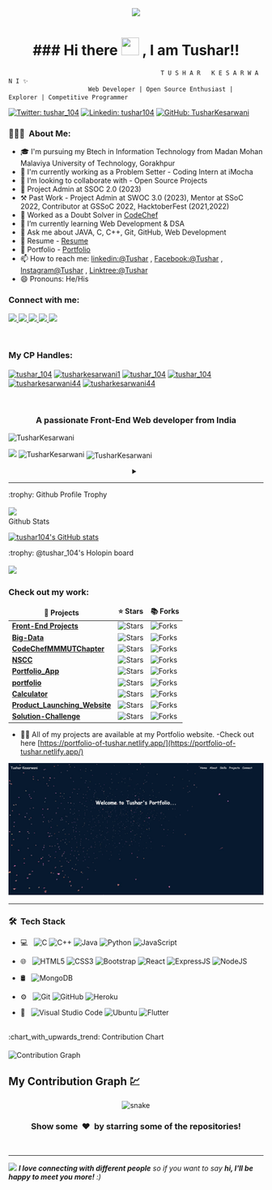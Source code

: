 <p align="center">
  <img src="https://github.com/thompsonemerson/thompsonemerson/raw/master/cover-thompson.png" />
</p>

<h1 align="center">### Hi there <img src="https://media.giphy.com/media/hvRJCLFzcasrR4ia7z/giphy.gif" width="35px" height="35px"> , I am Tushar!!</h1>

                                              T U S H A R   K E S A R W A N I ✨
                          Web Developer | Open Source Enthusiast | Explorer | Competitive Programmer


[![Twitter: tushar_104](https://img.shields.io/twitter/follow/tushar_104?style=social)](https://twitter.com/tushar_104)
[![Linkedin: tushar104](https://img.shields.io/badge/-tushar104-blue?style=flat-square&logo=Linkedin&logoColor=white&link=https://www.linkedin.com/in/tushar104/)](https://www.linkedin.com/in/tushar104/)
[![GitHub: TusharKesarwani](https://img.shields.io/github/followers/TusharKesarwani?label=follow&style=social)](https://github.com/TusharKesarwani/)

<h3> 👨🏻‍💻 &nbsp;About Me: </h3>

- 🎓 I'm pursuing my Btech in Information Technology from Madan Mohan Malaviya University of Technology, Gorakhpur
- 🔭 I'm currently working as a Problem Setter - Coding Intern at iMocha
- 👯 I’m looking to collaborate with - Open Source Projects
- 🔭 Project Admin at SSOC 2.0 (2023)
- ⚒  Past Work - Project Admin at SWOC 3.0 (2023), Mentor at SSoC 2022, Contributor at GSSoC 2022, HacktoberFest (2021,2022)
- 🔭 Worked as a Doubt Solver in [CodeChef](https://drive.google.com/file/d/1INFji3F38BwWp-M1lbAW045DZ-hNG-b3/view)
- 🌱 I’m currently learning Web Development & DSA
- 💬 Ask me about JAVA, C, C++, Git, GitHub, Web Development
- 📃 Resume - [Resume](https://drive.google.com/file/d/1AG7um16KwdDNwFzxhdr5lc5jiBpIZ7R2/view?usp=share_link)
- 💼 Portfolio - [Portfolio](https://portfolio-of-tushar.netlify.app/)
- 📫 How to reach me: [linkedin:@Tushar](https://www.linkedin.com/in/tushar104) , [Facebook:@Tushar](https://www.facebook.com/tusharkesarwani44) , [Instagram@Tushar](https://www.instagram.com/tushar_.104) , [Linktree:@Tushar](https://linktr.ee/tushar_104)
- 😄 Pronouns: He/His

<h3 align="left">Connect with me:</h3>
<p align="left">
  <a href="https://www.linkedin.com/in/tushar104/">
    <img src="https://img.shields.io/badge/LinkedIn-%230077B5.svg?&style=flat-square&logo=linkedin&logoColor=white">
  </a>
  
  <a href="https://github.com/TusharKesarwani">
    <img src="https://img.shields.io/badge/Github-%230A0A0A.svg?&style=flat-square&logo=Github&logoColor=white">  
  </a>

  <a href="https://www.facebook.com/tusharkesarwani44">
    <img src="https://img.shields.io/badge/Facebook-%231877F2.svg?&style=flat-square&logo=facebook&logoColor=white">  
  </a>
 
  <a href="https://www.instagram.com/tushar_.104">
    <img src="https://img.shields.io/badge/Instagram-%23E4405F.svg?&style=flat-square&logo=instagram&logoColor=white">
  </a>

  <a href="https://twitter.com/tushar_104">
    <img src="https://img.shields.io/badge/twitter-%230077D4.svg?&style=flat-square&logo=twitter&logoColor=white">
  </a>
<p/>
<br/>

<h3 align="left">My CP Handles:</h3>
<p align="left">
  <a href="https://www.codechef.com/users/tushar_104" target="blank"><img align="center" src="https://cdn.jsdelivr.net/npm/simple-icons@3.1.0/icons/codechef.svg" alt="tushar_104" height="30" width="40" /></a>
  <a href="https://www.hackerrank.com/tusharkesarwani1" target="blank"><img align="center" src="https://raw.githubusercontent.com/rahuldkjain/github-profile-readme-generator/master/src/images/icons/Social/hackerrank.svg" alt="tusharkesarwani1" height="30" width="40" /></a>
  <a href="https://codeforces.com/profile/tushar_104" target="blank"><img align="center" src="https://raw.githubusercontent.com/rahuldkjain/github-profile-readme-generator/master/src/images/icons/Social/codeforces.svg" alt="tushar_104" height="30" width="40" /></a>
  <a href="https://www.leetcode.com/tushar_104" target="blank"><img align="center" src="https://raw.githubusercontent.com/rahuldkjain/github-profile-readme-generator/master/src/images/icons/Social/leet-code.svg" alt="tushar_104" height="30" width="40" /></a>
  <a href="https://www.hackerearth.com/@tusharkesarwani44" target="blank"><img align="center" src="https://raw.githubusercontent.com/rahuldkjain/github-profile-readme-generator/master/src/images/icons/Social/hackerearth.svg" alt="tusharkesarwani44" height="30" width="40" /></a>
  <a href="https://auth.geeksforgeeks.org/user/tusharkesarwani44" target="blank"><img align="center" src="https://raw.githubusercontent.com/rahuldkjain/github-profile-readme-generator/master/src/images/icons/Social/geeks-for-geeks.svg" alt="tusharkesarwani44" height="30" width="40" /></a>
</p>
<br/>

<h3 align="center">A passionate Front-End Web developer from India</h3>

<p align="left"> <img src="https://komarev.com/ghpvc/?username=TusharKesarwani&label=Profile%20views&color=0e75b6&style=flat" alt="TusharKesarwani" /> </p>

<p>
  <img width="49%" src="https://github-readme-stats.vercel.app/api?username=TusharKesarwani&&show_icons=true&title_color=ffffff&icon_color=bb2acf&text_color=daf7dc&bg_color=151515">
  <img width="49%"   src="https://github-readme-streak-stats.herokuapp.com/?user=TusharKesarwani&theme=nightowl&hide_border=true&fire=DD2727" alt="TusharKesarwani" />
  <img width="40%" align="center"  src="https://github-readme-stats.vercel.app/api/top-langs?username=TusharKesarwani&color=0e75b6&style=flat&theme=nightowl&hide_border=true" alt="TusharKesarwani" />
</p>

<details> <summary align="center"> </samp></summary><b>Note:</b> Most Used languages is only a metric of the languages my public code consists of and doesn't reflect experience or skill level.</details>

---

<summary>:trophy: Github Profile Trophy</summary>
  <br/>
  <img src="https://github-profile-trophy.vercel.app/?username=TusharKesarwani&theme=monokai&row=1&no-frame=true&no-bg=true/">

<summary>Github Stats</summary>

[![tushar104's GitHub stats](https://stats.quine.sh/tushar104/github)](https://stats.quine.sh/tushar104/github)

<summary>:trophy: @tushar_104's Holopin board</summary>
  <br/>
  <a href="https://holopin.io/@tushar_104">
    <img src="https://holopin.me/tushar_104">
  </a>

<h3>Check out my work:</h3>
<table>
  <thead align="center">
    <tr border: none;>
      <td><b>🎁 Projects</b></td>
      <td><b>⭐ Stars</b></td>
      <td><b>📚 Forks</b></td>
    </tr>
  </thead>
  <tbody>
    <tr>
      <td><a href="https://github.com/TusharKesarwani/Front-End-Projects"><b>Front-End Projects</b></a></td>
      <td><img alt="Stars" src="https://img.shields.io/static/v1?label=stars&message=129&color=343b41?color=blue"/></td>
      <td><img alt="Forks" src="https://img.shields.io/static/v1?label=forks&message=185&color=343b41?color=blue"/></td>
    </tr>
    <tr>
      <td><a href="https://github.com/TusharKesarwani/BIG-DATA"><b>Big-Data</b></a></td>
      <td><img alt="Stars" src="https://img.shields.io/static/v1?label=stars&message=7&color=343b41?color=blue"/></td>
      <td><img alt="Forks" src="https://img.shields.io/static/v1?label=forks&message=6&color=343b41?color=blue"/></td>
    </tr>
    <tr>
      <td><a href="https://github.com/TusharKesarwani/CodeChefMMMUTChapter"><b>CodeChefMMMUTChapter</b></a></td>
      <td><img alt="Stars" src="https://img.shields.io/static/v1?label=stars&message=5&color=343b41?color=blue"/></td>
      <td><img alt="Forks" src="https://img.shields.io/static/v1?label=forks&message=17&color=343b41?color=blue"/></td>
    </tr>
    <tr>
      <td><a href="https://github.com/TusharKesarwani/NSCC"><b>NSCC</b></a></td>
      <td><img alt="Stars" src="https://img.shields.io/static/v1?label=stars&message=3&color=343b41?color=blue"/></td>
      <td><img alt="Forks" src="https://img.shields.io/static/v1?label=forks&message=2&color=343b41?color=blue"/></td>
    </tr>
    <tr>
      <td><a href="https://github.com/TusharKesarwani/Portfolio_App"><b>Portfolio_App</b></a></td>
      <td><img alt="Stars" src="https://img.shields.io/static/v1?label=stars&message=1&color=343b41?color=blue"/></td>
      <td><img alt="Forks" src="https://img.shields.io/static/v1?label=forks&message=0&color=343b41?color=blue"/></td>
    </tr>
    <tr>
      <td><a href="https://github.com/TusharKesarwani/portfolio"><b>portfolio</b></a></td>
      <td><img alt="Stars" src="https://img.shields.io/static/v1?label=stars&message=4&color=343b41?color=blue"/></td>
      <td><img alt="Forks" src="https://img.shields.io/static/v1?label=forks&message=0&color=343b41?color=blue"/></td>
    </tr>
    <tr>
      <td><a href="https://github.com/TusharKesarwani/Calculator"><b>Calculator</b></a></td>
      <td><img alt="Stars" src="https://img.shields.io/static/v1?label=stars&message=3&color=343b41?color=blue"/></td>
      <td><img alt="Forks" src="https://img.shields.io/static/v1?label=forks&message=0&color=343b41?color=blue"/></td>
    </tr>
    <tr>
      <td><a href="https://github.com/TusharKesarwani/Product_Launching_Website"><b>Product_Launching_Website</b></a></td>
      <td><img alt="Stars" src="https://img.shields.io/static/v1?label=stars&message=4&color=343b41?color=blue"/></td>
      <td><img alt="Forks" src="https://img.shields.io/static/v1?label=forks&message=1&color=343b41?color=blue"/></td>
    </tr>
    <tr>
      <td><a href="https://github.com/TusharKesarwani/Solution-Challenge"><b>Solution-Challenge</b></a></td>
      <td><img alt="Stars" src="https://img.shields.io/static/v1?label=stars&message=3&color=343b41?color=blue"/></td>
      <td><img alt="Forks" src="https://img.shields.io/static/v1?label=forks&message=0&color=343b41?color=blue"/></td>
    </tr>
  </tbody>
</table>

- 👨‍💻 All of my projects are available at my Portfolio website.
-Check out here  [https://portfolio-of-tushar.netlify.app/](https://portfolio-of-tushar.netlify.app/)
<img src="https://raw.githubusercontent.com/TusharKesarwani/TusharKesarwani/master/portfolio.png">
<br/>

---

<h3> 🛠 &nbsp;Tech Stack</h3>

- 💻 &nbsp;
  ![C](https://img.shields.io/badge/-C-000000?style=for-the-badge&logo=C)
  ![C++](https://img.shields.io/badge/-C++-000000?style=for-the-badge&logo=C%2B%2B&logoColor=00599C)
  ![Java](https://img.shields.io/badge/-Java-000000?style=for-the-badge&logo=Java&logoColor=007396)
  ![Python](https://img.shields.io/badge/-Pyhton-000000?style=for-the-badge&logo=Python)
  ![JavaScript](https://img.shields.io/badge/-JavaScript-000000?style=for-the-badge&logo=javascript)
- 🌐 &nbsp;
  ![HTML5](https://img.shields.io/badge/-HTML5-000000?style=for-the-badge&logo=HTML5) 
  ![CSS3](https://img.shields.io/badge/-CSS3-000000?style=for-the-badge&logo=CSS3)
  ![Bootstrap](https://img.shields.io/badge/-Bootstrap-000000?style=for-the-badge&logo=Bootstrap)
  ![React](https://img.shields.io/badge/-React-000000?style=for-the-badge&logo=React)
  ![ExpressJS](https://img.shields.io/badge/-Express.JS-000000?style=for-the-badge&logo=Express.JS)
  ![NodeJS](https://img.shields.io/badge/-Node.JS-000000?style=for-the-badge&logo=Node.JS)
- 🛢 &nbsp;
  ![MongoDB](https://img.shields.io/badge/-MongoDB-000000?style=for-the-badge&logo=MongoDB)
  
- ⚙️ &nbsp;
  ![Git](https://img.shields.io/badge/-Git-000000?style=for-the-badge&logo=Git)
  ![GitHub](https://img.shields.io/badge/-GitHub-000000?style=for-the-badge&logo=GitHub)
  ![Heroku](https://img.shields.io/badge/-Heroku-000000?style=for-the-badge&logo=Heroku)
- 🔧 &nbsp;
  ![Visual Studio Code](https://img.shields.io/badge/-VisualStudioCode-000000?style=for-the-badge&logo=VisualStudioCode)
  ![Ubuntu](https://img.shields.io/badge/-Ubuntu-000000?style=for-the-badge&logo=Ubuntu)
  ![Flutter](https://img.shields.io/badge/-Flutter-000000?style=for-the-badge&logo=Flutter)

<br/>

<summary>:chart_with_upwards_trend: Contribution Chart </summary>
   <br/>
   <img src="https://activity-graph.herokuapp.com/graph?username=TusharKesarwani&theme=xcode" alt="Contribution Graph" align="center" />

<h2>My Contribution Graph 💹 </h2>

<p align="center">
  <img src="https://raw.githubusercontent.com/TusharKesarwani/TusharKesarwani/output/github-contribution-grid-snake.svg" alt="snake"></center>
</p>

<div align="center">
    <h3 align="center">Show some &nbsp;❤️&nbsp; by starring some of the repositories!</h3>
</div>
<br/>

---

<img src="https://media.giphy.com/media/LnQjpWaON8nhr21vNW/giphy.gif" width="60"> <em><b>I love connecting with different people</b> so if you want to say <b>hi, I'll be happy to meet you more!</b> :)</em>
